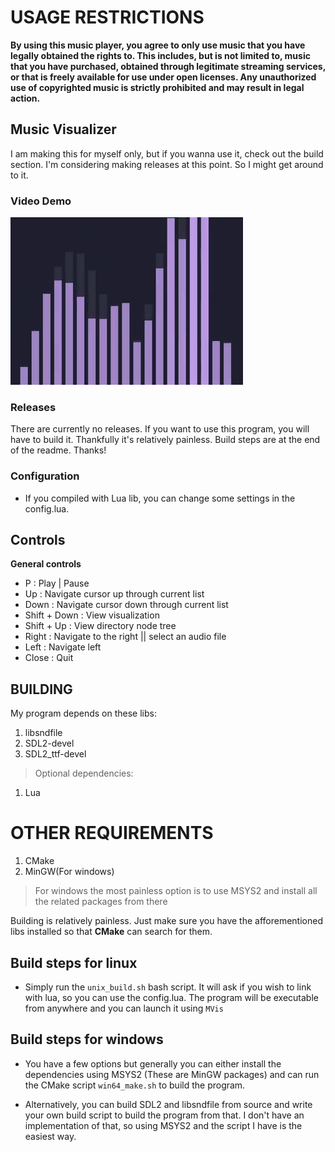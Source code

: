 
# USAGE RESTRICTIONS
 
**By using this music player, you agree to only use music that you have legally obtained the rights to. This includes, but is not limited to, music that you have purchased, obtained through legitimate streaming services, or that is freely available for use under open licenses. Any unauthorized use of copyrighted music is strictly prohibited and may result in legal action.**

## Music Visualizer
I am making this for myself only, but if you wanna use it, check out the build section. I'm considering making releases at this point. So I might get around to it.

### Video Demo
[![Video Title](example/ex.png)](https://www.youtube.com/watch?v=LK5_v7Elvw0)

### Releases
There are currently no releases. If you want to use this program, you will have to build it. Thankfully it's relatively painless. Build steps are at the end of the readme. Thanks!

### Configuration
- If you compiled with Lua lib, you can change some settings in the config.lua.

## Controls
**General controls**

- P : Play | Pause
- Up : Navigate cursor up through current list
- Down : Navigate cursor down through current list
- Shift + Down : View visualization
- Shift + Up : View directory node tree
- Right : Navigate to the right || select an audio file
- Left : Navigate left
- Close : Quit

## BUILDING
My program depends on these libs:

1. libsndfile
2. SDL2-devel
3. SDL2_ttf-devel

> Optional dependencies:
1. Lua

# OTHER REQUIREMENTS
1. CMake
2. MinGW(For windows)

> For windows the most painless option is to use MSYS2 and install all the related packages from there

Building is relatively painless. Just make sure you have the afforementioned libs installed so that **CMake** can search for them.

## Build steps for linux
- Simply run the ```unix_build.sh``` bash script. It will ask if you wish to link with lua, so you can use the config.lua.
The program will be executable from anywhere and you can launch it using ```MVis```

## Build steps for windows
- You have a few options but generally you can either install the dependencies using MSYS2 (These are MinGW packages) and can run the CMake script ```win64_make.sh``` to build the program.

- Alternatively, you can build SDL2 and libsndfile from source and write your own build script to build the program from that. I don't have an implementation of that, so using MSYS2 and the script I have is the easiest way.








